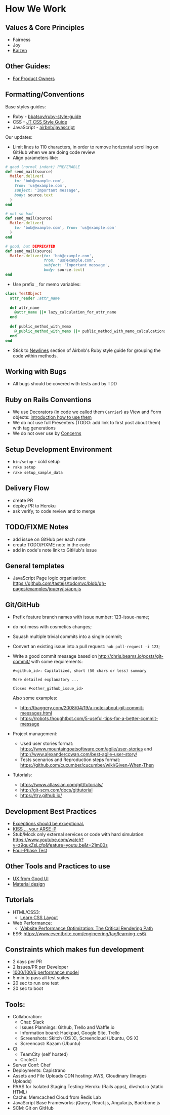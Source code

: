 How We Work
===========

## Values & Core Principles

* Fairness
* Joy
* [Kaizen](https://en.wikipedia.org/wiki/Kaizen)

## Other Guides:

* [For Product Owners](product.md)

## Formatting/Conventions

Base styles guides:

* Ruby - [bbatsov/ruby-style-guide](https://github.com/bbatsov/ruby-style-guide)
* CSS - [JT CSS Style Guide](https://github.com/jetthoughts/how-we-work/blob/master/css.md)
* JavaScript - [airbnb/javascript](https://github.com/airbnb/javascript)

Our updates:

* Limit lines to 110 characters, in order to remove horizontal scrolling on GitHub when we are doing code review
* Align parameters like:

```ruby
# good (normal indent) PREFERABLE
def send_mail(source)
  Mailer.deliver(
    to: 'bob@example.com',
    from: 'us@example.com',
    subject: 'Important message',
    body: source.text
  )
end

# not so bad
def send_mail(source)
  Mailer.deliver(
    to: 'bob@example.com', from: 'us@example.com'
  )
end

# good, but DEPRECATED
def send_mail(source)
  Mailer.deliver(to: 'bob@example.com',
                 from: 'us@example.com',
                 subject: 'Important message',
                 body: source.text)
end
```
* Use prefix `_` for memo variables:
 
```ruby
class TestObject
  attr_reader :attr_name
  
  def attr_name
    @attr_name ||= lazy_calculation_for_attr_name
  end
  
  def public_method_with_memo
    @_public_method_with_memo ||= public_method_with_memo_calculcations
  end
end
```

* Stick to [Newlines](https://github.com/airbnb/ruby#newlines) section of Airbnb's Ruby style guide for grouping the code within methods.

## Working with Bugs

* All bugs should be covered with tests and by TDD

## Ruby on Rails Conventions

* We use Decorators (in code we called them `Carrier`) as View and Form objects: [introduction how to use them](https://goo.gl/photos/nN1yNNqUoyKEK6an7)
* We do not use full Presenters (TODO: add link to first post about them) with tag generations
* We do not over use by [Concerns](https://blog.codeship.com/when-to-be-concerned-about-concerns/)

## Setup Development Environment

* `bin/setup` - cold setup
* `rake setup`
* `rake setup_sample_data`

## Delivery Flow

* create PR
* deploy PR to Heroku
* ask verify, to code review and to merge

## TODO/FIXME Notes

* add issue on GitHub per each note
* create TODO/FIXME note in the code
* add in code's note link to GitHub's issue

## General templates

* JavaScript Page logic organisation: https://github.com/tastejs/todomvc/blob/gh-pages/examples/jquery/js/app.js
 
## Git/GitHub

* Prefix feature branch names with issue number: 123-issue-name;
* do not mess with cosmetics changes;
* Squash multiple trivial commits into a single commit;
* Convert an existing issue into a pull request: `hub pull-request -i 123`;
* Write a good commit message based on http://chris.beams.io/posts/git-commit/ with some requirements:
  ```
  #<github_id>: Capitalized, short (50 chars or less) summary
  
  More detailed explanatory ...
  
  Closes #<other_github_issue_id>
  ```
  Also some examples:

  * http://tbaggery.com/2008/04/19/a-note-about-git-commit-messages.html
  * https://robots.thoughtbot.com/5-useful-tips-for-a-better-commit-message
  
* Project management:
  * Used user stories format: https://www.mountaingoatsoftware.com/agile/user-stories and http://www.alexandercowan.com/best-agile-user-story/
  * Tests scenarios and Reproduction steps format: https://github.com/cucumber/cucumber/wiki/Given-When-Then

* Tutorials:
  * https://www.atlassian.com/git/tutorials/
  * http://git-scm.com/docs/gittutorial
  * https://try.github.io/ 

## Development Best Practices

* [Exceptions should be exceptional.](http://etdev.me/pragmatic/34/)
* [KISS ... your ARSE :P](http://code.mumak.net/2012/02/simple-made-easy.html)
* Stub/Mock only external services or code with hard simulation: https://www.youtube.com/watch?v=z9quxZsLcfo&feature=youtu.be&t=21m00s
* [Four-Phase Test](http://xunitpatterns.com/Four%20Phase%20Test.html)

## Other Tools and Practices to use

* [UX from Good UI](http://www.goodui.org/)
* [Material design](https://material.io/)

## Tutorials
* HTML/CSS3:
  * [Learn CSS Layout](http://learnlayout.com/)
* Web Performance:
  * [Website Performance Optimization: The Critical Rendering Path](https://www.udacity.com/course/ud884)
* ES6: https://www.eventbrite.com/engineering/tag/learning-es6/
  

## Constraints which makes fun development

* 2 days per PR
* 2 Issues/PR per Developer
* [1000/100/6 performance model](https://www.paulirish.com/2015/advanced-performance-audits-with-devtools/)
* 5 min to pass all test suites
* 20 sec to run one test
* 20 sec to boot

## Tools:
* Collaboration:
  * Chat: Slack
  * Issues Plannings: Github, Trello and Waffle.io
  * Information board: Hackpad, Google Site, Trello
  * Screenshots: Skitch (OS X), Screencloud (Ubuntu, OS X)
  * Screencast: Kazam (Ubuntu)
* CI:
  * TeamCity (self hosted)
  * CircleCI
* Server Conf: Chef
* Deployments: Capistrano
* Assets and File Uploads CDN hosting: AWS, Cloudinary (Images Uploads)
* PAAS for Isolated Staging Testing: Heroku (Rails apps), divshot.io (static HTML)
* Cache: Memcached Cloud from Redis Lab
* JavaScript Base Frameworks: jQuery, React.js, Angular.js, Backbone.js
* SCM: Git on GitHub
